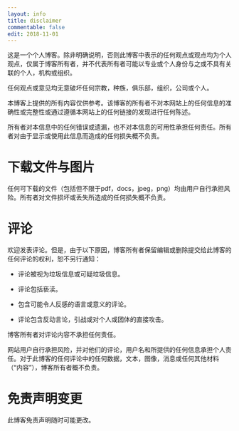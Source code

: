 ```yaml
---
layout: info
title: disclaimer
commentable: false
edit: 2018-11-01
---
```


这是一个个人博客。除非明确说明，否则此博客中表示的任何观点或观点均为个人观点，仅属于博客所有者，并不代表所有者可能以专业或个人身份与之或不具有关联的个人，机构或组织。

任何观点或意见均无意破坏任何宗教，种族，俱乐部，组织，公司或个人。

本博客上提供的所有内容仅供参考。该博客的所有者不对本网站上的任何信息的准确性或完整性或通过遵循本网站上的任何链接的发现进行任何陈述。

所有者对本信息中的任何错误或遗漏，也不对本信息的可用性承担任何责任。所有者对由于显示或使用此信息而造成的任何损失概不负责。

# 下载文件与图片

任何可下载的文件（包括但不限于pdf，docs，jpeg，png）均由用户自行承担风险。所有者对文件损坏或丢失所造成的任何损失概不负责。
# 评论

欢迎发表评论。但是，由于以下原因，博客所有者保留编辑或删除提交给此博客的任何评论的权利，恕不另行通知：

- 评论被视为垃圾信息或可疑垃圾信息。

- 评论包括亵渎。

- 包含可能令人反感的语言或意义的评论。

- 评论包含反动言论，引战或对个人或团体的直接攻击。

博客所有者对评论内容不承担任何责任。

网站用户自行承担风险，并对他们的评论，用户名和所提供的任何信息承担个人责任。对于此博客的任何评论中的任何数据，文本，图像，消息或任何其他材料（“内容”），博客所有者概不负责。
# 免责声明变更

此博客免责声明随时可能更改。
